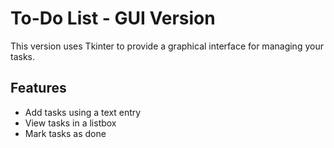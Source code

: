 # To-Do List - GUI Version

This version uses Tkinter to provide a graphical interface for managing your tasks.

## Features

- Add tasks using a text entry
- View tasks in a listbox
- Mark tasks as done